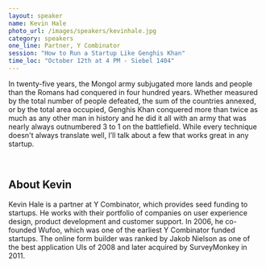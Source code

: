 ```yaml
---
layout: speaker
name: Kevin Hale
photo_url: /images/speakers/kevinhale.jpg
category: speakers
one_line: Partner, Y Combinator
session: "How to Run a Startup Like Genghis Khan"
time_loc: "October 12th at 4 PM - Siebel 1404"
---
```



In twenty-five years, the Mongol army subjugated more lands and
people than the Romans had conquered in four hundred years. Whether
measured by the total number of people defeated, the sum of the
countries annexed, or by the total area occupied, Genghis Khan
conquered more than twice as much as any other man in history and he
did it all with an army that was nearly always outnumbered 3 to 1 on
the battlefield. While every technique doesn't always translate well,
I’ll talk about a few that works great in any startup.

<br/>

## About Kevin
Kevin Hale is a partner at Y Combinator, which provides seed funding to startups. He works with their portfolio of companies on user experience design, product development and customer support. In 2006, he co-founded Wufoo, which was one of the earliest Y Combinator funded startups. The online form builder was ranked by Jakob Nielson as one of the best application UIs of 2008 and later acquired by SurveyMonkey in 2011.
